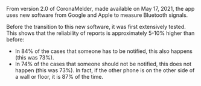From version 2.0 of CoronaMelder, made available on May 17, 2021, the app uses new software from Google and Apple to measure Bluetooth signals.

Before the transition to this new software, it was first extensively tested. This shows that the reliability of reports is approximately 5-10% higher than before:

- In 84% of the cases that someone has to be notified, this also happens (this was 73%).
- In 74% of the cases that someone should not be notified, this does not happen (this was 73%). In fact, if the other phone is on the other side of a wall or floor, it is 87% of the time.
<!-- 
## Reports

- <a href="https://www.rijksoverheid.nl/documenten/rapporten/2020/06/08/veldtest-bluetooth-validatie-covid-19-notificatie-app" rel="noopener noreferrer" target="_blank">The report of the April 2021 test with the new software from Google and Apple</a> (Dutch)
- <a href="https://www.rijksoverheid.nl/documenten/rapporten/2020/06/08/veldtest-bluetooth-validatie-covid-19-notificatie-app" rel="noopener noreferrer" target="_blank">The report with the results of the earlier test in June 2020</a> (Dutch) -->
